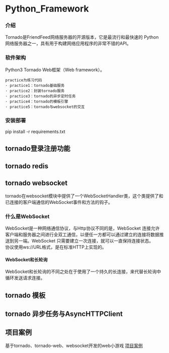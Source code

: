 # Python_Framework

### 介绍

Tornado是FriendFeed网络服务器的开源版本，它是最流行和最快速的 Python 网络服务器之一，具有用于构建网络应用程序的非常不错的API。

### 软件架构

Python3 Tornado Web框架（Web framework）。

```
practice为练习代码
· practice1：tornado基础服务
· practice2：封装tornado服务
· practice3：tornado的异步定时任务
· practice4：tornado的模板引擎
· practice5：tornado与websocket的交互
```

### 安装部署

pip install -r requirements.txt

## tornado登录注册功能

## tornado redis

## tornado websocket

tornado在websocket模块中提供了一个WebSocketHandler类，这个类提供了和已连接的客户端通信的WebSocket事件和方法的钩子。

### 什么是WebSocket

WebSocket是一种网络通信协议，与Http协议不同的是，WebSocket 连接允许客户端和服务器之间进行全双工通信，以便任一方都可以通过建立的连接将数据推送到另一端。WebSocket 只需要建立一次连接，就可以一直保持连接状态。     
协议使用ws://URL格式，是在标准HTTP上实现的。

#### WebSocket和长轮询

WebSocket和长轮询的不同之处在于使用了一个持久的长连接，来代替长轮询中循环发送请求连接。

## tornado 模板

## tornado 异步任务与AsyncHTTPClient

## 项目案例

基于tornado、tornado-web、websocket开发的web小游戏
[项目案例](https://gitee.com/SteveRocket/python_game_eat_beans.git)
